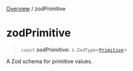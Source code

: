 [Overview](../index.md) / zodPrimitive

# zodPrimitive

> `const` **zodPrimitive**: `z.ZodType`\<[`Primitive`](../type-aliases/Primitive.md)\>

A Zod schema for primitive values.
